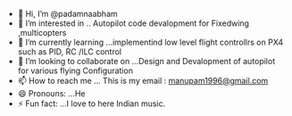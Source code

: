 - 👋 Hi, I’m @padamnaabham
- 👀 I’m interested in .. Autopilot code devalopment for Fixedwing ,multicopters
- 🌱 I’m currently learning ...implementind low level flight controllrs on PX4 such as  PID, RC /ILC control
- 💞️ I’m looking to collaborate on ...Design and Devalopment of autopilot for various flying Configuration
- 📫 How to reach me ... This is my email : manupam1996@gmail.com
- 😄 Pronouns: ...He
- ⚡ Fun fact: ...I love to here Indian music.

<!---
padamnaabham/padamnaabham is a ✨ special ✨ repository because its `README.md` (this file) appears on your GitHub profile.
You can click the Preview link to take a look at your changes.
--->
